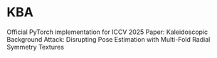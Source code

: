 # KBA
Official PyTorch implementation for ICCV 2025 Paper​​: ​​Kaleidoscopic Background Attack: Disrupting Pose Estimation with Multi-Fold Radial Symmetry Textures​
